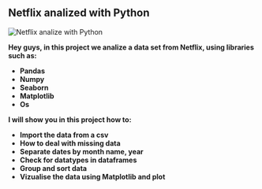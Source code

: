 ## Netflix analized with Python
![Netflix analize with Python](https://github.com/Fyevenes90/Netflix_python/assets/28694631/14bbb017-9eac-4993-83fd-c4cfdb7fbe2e)
<b>
<b>


Hey guys, in this project we analize a data set from Netflix, using libraries such as:
* Pandas  
* Numpy
* Seaborn
* Matplotlib
* Os

<b> I will show you in this project how to:
* Import the data from a csv
* How to deal with missing data 
* Separate dates by month name, year  
* Check for datatypes in dataframes  
* Group and sort data 
* Vizualise the data using Matplotlib and plot  
